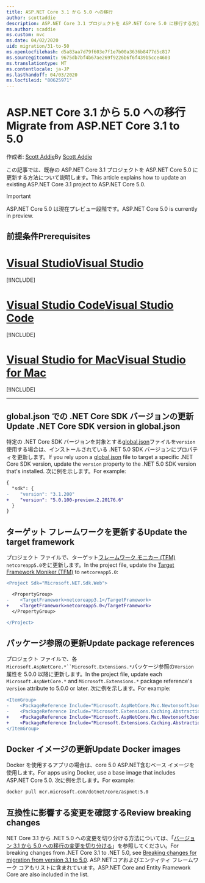 ```yaml
---
title: ASP.NET Core 3.1 から 5.0 への移行
author: scottaddie
description: ASP.NET Core 3.1 プロジェクトを ASP.NET Core 5.0 に移行する方法について説明します。
ms.author: scaddie
ms.custom: mvc
ms.date: 04/02/2020
uid: migration/31-to-50
ms.openlocfilehash: d5a83aa7d79f603e7f1e7b00a3636b8477d5c817
ms.sourcegitcommit: 9675db7bf4b67ae269f9226b6f6f439b5cce4603
ms.translationtype: MT
ms.contentlocale: ja-JP
ms.lasthandoff: 04/03/2020
ms.locfileid: "80625971"
---
```

# <a name="migrate-from-aspnet-core-31-to-50"></a><span data-ttu-id="04a78-103">ASP.NET Core 3.1 から 5.0 への移行</span><span class="sxs-lookup"><span data-stu-id="04a78-103">Migrate from ASP.NET Core 3.1 to 5.0</span></span>

<span data-ttu-id="04a78-104">作成者: [Scott Addie](https://github.com/scottaddie)</span><span class="sxs-lookup"><span data-stu-id="04a78-104">By [Scott Addie](https://github.com/scottaddie)</span></span>

<span data-ttu-id="04a78-105">この記事では、既存の ASP.NET Core 3.1 プロジェクトを ASP.NET Core 5.0 に更新する方法について説明します。</span><span class="sxs-lookup"><span data-stu-id="04a78-105">This article explains how to update an existing ASP.NET Core 3.1 project to ASP.NET Core 5.0.</span></span>

> [!IMPORTANT]
> <span data-ttu-id="04a78-106">ASP.NET Core 5.0 は現在プレビュー段階です。</span><span class="sxs-lookup"><span data-stu-id="04a78-106">ASP.NET Core 5.0 is currently in preview.</span></span>

## <a name="prerequisites"></a><span data-ttu-id="04a78-107">前提条件</span><span class="sxs-lookup"><span data-stu-id="04a78-107">Prerequisites</span></span>

# <a name="visual-studio"></a>[<span data-ttu-id="04a78-108">Visual Studio</span><span class="sxs-lookup"><span data-stu-id="04a78-108">Visual Studio</span></span>](#tab/visual-studio)

[!INCLUDE[](~/includes/net-core-prereqs-vs-5.0.md)]

# <a name="visual-studio-code"></a>[<span data-ttu-id="04a78-109">Visual Studio Code</span><span class="sxs-lookup"><span data-stu-id="04a78-109">Visual Studio Code</span></span>](#tab/visual-studio-code)

[!INCLUDE[](~/includes/net-core-prereqs-vsc-5.0.md)]

# <a name="visual-studio-for-mac"></a>[<span data-ttu-id="04a78-110">Visual Studio for Mac</span><span class="sxs-lookup"><span data-stu-id="04a78-110">Visual Studio for Mac</span></span>](#tab/visual-studio-mac)

[!INCLUDE[](~/includes/net-core-prereqs-mac-5.0.md)]

---

## <a name="update-net-core-sdk-version-in-globaljson"></a><span data-ttu-id="04a78-111">global.json での .NET Core SDK バージョンの更新</span><span class="sxs-lookup"><span data-stu-id="04a78-111">Update .NET Core SDK version in global.json</span></span>

<span data-ttu-id="04a78-112">特定の .NET Core SDK バージョンを対象とする[global.json](/dotnet/core/tools/global-json)ファイルを`version`使用する場合は、インストールされている .NET 5.0 SDK バージョンにプロパティを更新します。</span><span class="sxs-lookup"><span data-stu-id="04a78-112">If you rely upon a [global.json](/dotnet/core/tools/global-json) file to target a specific .NET Core SDK version, update the `version` property to the .NET 5.0 SDK version that's installed.</span></span> <span data-ttu-id="04a78-113">次に例を示します。</span><span class="sxs-lookup"><span data-stu-id="04a78-113">For example:</span></span>

```diff
{
  "sdk": {
-    "version": "3.1.200"
+    "version": "5.0.100-preview.2.20176.6"
  }
}
```

## <a name="update-the-target-framework"></a><span data-ttu-id="04a78-114">ターゲット フレームワークを更新する</span><span class="sxs-lookup"><span data-stu-id="04a78-114">Update the target framework</span></span>

<span data-ttu-id="04a78-115">プロジェクト ファイルで、ターゲット[フレームワーク モニカー (TFM)](/dotnet/standard/frameworks) `netcoreapp5.0`をに更新します。</span><span class="sxs-lookup"><span data-stu-id="04a78-115">In the project file, update the [Target Framework Moniker (TFM)](/dotnet/standard/frameworks) to `netcoreapp5.0`:</span></span>

```diff
<Project Sdk="Microsoft.NET.Sdk.Web">

  <PropertyGroup>
-    <TargetFramework>netcoreapp3.1</TargetFramework>
+    <TargetFramework>netcoreapp5.0</TargetFramework>
  </PropertyGroup>

</Project>
```

## <a name="update-package-references"></a><span data-ttu-id="04a78-116">パッケージ参照の更新</span><span class="sxs-lookup"><span data-stu-id="04a78-116">Update package references</span></span>

<span data-ttu-id="04a78-117">プロジェクト ファイルで、各`Microsoft.AspNetCore.*``Microsoft.Extensions.*`パッケージ参照の`Version`属性を 5.0.0 以降に更新します。</span><span class="sxs-lookup"><span data-stu-id="04a78-117">In the project file, update each `Microsoft.AspNetCore.*` and `Microsoft.Extensions.*` package reference's `Version` attribute to 5.0.0 or later.</span></span> <span data-ttu-id="04a78-118">次に例を示します。</span><span class="sxs-lookup"><span data-stu-id="04a78-118">For example:</span></span>

```diff
<ItemGroup>
-    <PackageReference Include="Microsoft.AspNetCore.Mvc.NewtonsoftJson" Version="3.1.2" />
-    <PackageReference Include="Microsoft.Extensions.Caching.Abstractions" Version="3.1.2" />
+    <PackageReference Include="Microsoft.AspNetCore.Mvc.NewtonsoftJson" Version="5.0.0-preview.2.20167.3" />
+    <PackageReference Include="Microsoft.Extensions.Caching.Abstractions" Version="5.0.0-preview.2.20160.3" />
</ItemGroup>
```

## <a name="update-docker-images"></a><span data-ttu-id="04a78-119">Docker イメージの更新</span><span class="sxs-lookup"><span data-stu-id="04a78-119">Update Docker images</span></span>

<span data-ttu-id="04a78-120">Docker を使用するアプリの場合は、core 5.0 ASP.NET含むベース イメージを使用します。</span><span class="sxs-lookup"><span data-stu-id="04a78-120">For apps using Docker, use a base image that includes ASP.NET Core 5.0.</span></span> <span data-ttu-id="04a78-121">次に例を示します。</span><span class="sxs-lookup"><span data-stu-id="04a78-121">For example:</span></span>

```bash
docker pull mcr.microsoft.com/dotnet/core/aspnet:5.0
```

## <a name="review-breaking-changes"></a><span data-ttu-id="04a78-122">互換性に影響する変更を確認する</span><span class="sxs-lookup"><span data-stu-id="04a78-122">Review breaking changes</span></span>

<span data-ttu-id="04a78-123">NET Core 3.1 から .NET 5.0 への変更を切り分ける方法については、「[バージョン 3.1 から 5.0 への移行の変更を切り分ける](/dotnet/core/compatibility/3.1-5.0)」を参照してください。</span><span class="sxs-lookup"><span data-stu-id="04a78-123">For breaking changes from .NET Core 3.1 to .NET 5.0, see [Breaking changes for migration from version 3.1 to 5.0](/dotnet/core/compatibility/3.1-5.0).</span></span> <span data-ttu-id="04a78-124">ASP.NETコアおよびエンティティ フレームワーク コアもリストに含まれています。</span><span class="sxs-lookup"><span data-stu-id="04a78-124">ASP.NET Core and Entity Framework Core are also included in the list.</span></span>
